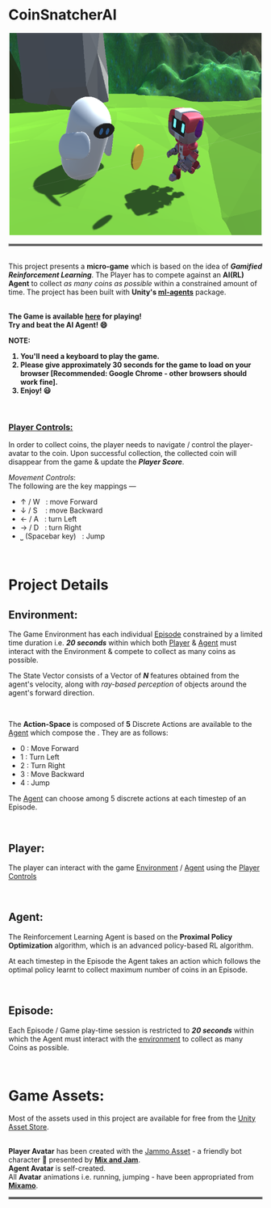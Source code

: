 <h1>CoinSnatcherAI</h1>

<p align="center">
<img src="https://github.com/indropal/CoinSnatcherAI/blob/main/Images/Coin_Snatcher.png?raw=True" width="500" height="400"/>
</p>
<hr style = "border: 2px gray double"></hr>
<br>
This project presents a <b>micro-game</b> which is based on the idea of <b><em>Gamified Reinforcement Learning</em></b>. The Player has to compete against an <b>AI(RL) Agent</b> to collect <em>as many coins as possible</em> within a constrained amount of time. The project has been built with <b>Unity's <a href = "https://github.com/Unity-Technologies/ml-agents">ml-agents</a></b> package.
<br></br>

<b>The Game is available <u><a href = "https://indropal.github.io/CoinSnatcherAI/">here</a></u> for playing!<br/>
Try and beat the AI Agent! 😄

NOTE:
1. You'll need a keyboard to play the game.
2. Please give approximately 30 seconds for the game to load on your browser [Recommended: Google Chrome - other browsers should work fine].
3. Enjoy! 😃
</b>
<br>

<u><h3 id="player-controls">Player Controls:</h3></u>


In order to collect coins, the player needs to navigate / control the player-avatar to the coin. Upon successful collection, the collected coin will disappear from the game & update the <em><b>Player Score</b></em>.

<em>Movement Controls</em>:
<br>The following are the key mappings —
* ↑ / W &nbsp; : move Forward
* ↓ / S &nbsp;&nbsp; : move Backward
* ← / A &nbsp;&nbsp;: turn Left
* → / D &nbsp;&nbsp;: turn Right
* ⎵ (Spacebar key) &nbsp; : Jump

<br>
<h1>Project Details</<u></h1>

<h2 id="Env">Environment:</h2>

The Game Environment has each individual [Episode]("Episode") constrained by a limited time duration i.e. <b><em>20 seconds</em></b> within which both [Player]("Player") & [Agent]("Agent") must interact with the Environment & compete to collect as many coins as possible.

The State Vector consists of a Vector of <b><em>N</em></b> features obtained from the agent's velocity, along with <em>ray-based perception</em> of objects around the agent's forward direction. 

<br>

The <b>Action-Space</b> is composed of <b>5</b> Discrete Actions are available to the <a href="#Agent">Agent</a> which compose the . They are as follows:

* 0 : Move Forward
* 1 : Turn Left
* 2 : Turn Right
* 3 : Move Backward
* 4 : Jump

The [Agent](#Agent) can choose among 5 discrete actions at each timestep of an Episode. 

<br>
<h2 id="Player">Player: </h2>

The player can interact with the game [Environment](#E) / [Agent](#Agent) using the <a href="#player-controls">Player Controls</a>


<br>
<h2 id="Agent">Agent: </h2>

The Reinforcement Learning Agent is based on the <b>Proximal Policy Optimization</b> algorithm, which is an advanced policy-based RL algorithm. 

At each timestep in the Episode the Agent takes an action which follows the optimal policy learnt to collect maximum number of coins in an Episode.

<br>
<h2 id="Episode">Episode: </h2>

Each Episode / Game play-time session is restricted to <b><em>20 seconds</em></b> within which the Agent must interact with the [environment](#Env) to collect as many Coins as possible.

<br>

<h1>Game Assets:</h1>

Most of the assets used in this project are available for free from the <a href="https://assetstore.unity.com/">Unity Asset Store</a>.

<br>
<b>Player Avatar</b> has been created with the <a href="https://assetstore.unity.com/packages/3d/characters/jammo-character-mix-and-jam-158456#description">Jammo Asset</a> - a friendly bot character 🤖 presented by <b><a href="https://www.youtube.com/watch?v=jKErxSUx54Q">Mix and Jam</a></b>.

<br>
<b>Agent Avatar</b> is self-created.

<br>
All <b>Avatar</b> animations i.e. running, jumping - have been appropriated from <b><a href="https://www.mixamo.com/">Mixamo</a></b>.

<hr style = "border: 2px gray double"></hr>